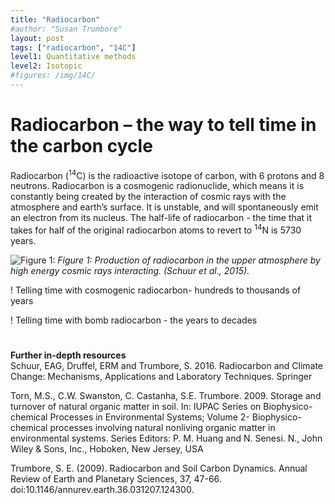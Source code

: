 ```yaml
---
title: "Radiocarbon"
#author: "Susan Trumbore"
layout: post
tags: ["radiocarbon", "14C"]
level1: Quantitative methods
level2: Isotopic
#figures: /img/14C/
---
```



# Radiocarbon – the way to tell time in the carbon cycle
Radiocarbon (<sup>14</sup>C) is the radioactive isotope of carbon, with 6 protons and 8 neutrons. Radiocarbon is a cosmogenic radionuclide, which means it is constantly being created by the interaction of cosmic rays with the atmosphere and earth’s surface.  It is unstable, and will spontaneously emit an electron from its nucleus.  The half-life of radiocarbon - the time that it takes for half of the original radiocarbon atoms to revert to <sup>14</sup>N is 5730 years. 



![Figure 1:   ]({{site.baseurl}}{{page.figures}}Figure1.png)
*Figure 1: Production of radiocarbon in the upper atmosphere by high energy cosmic rays interacting. (Schuur et al., 2015).*

! Telling time with cosmogenic radiocarbon- hundreds to thousands of years






! Telling time with bomb radiocarbon - the years to decades




# 

**Further in-depth resources**    
Schuur, EAG, Druffel, ERM and Trumbore, S. 2016. Radiocarbon and Climate Change: Mechanisms, Applications and Laboratory Techniques. Springer

Torn, M.S., C.W. Swanston, C. Castanha, S.E. Trumbore. 2009. Storage and turnover of natural organic matter in soil. In: IUPAC Series on Biophysico-chemical Processes in Environmental Systems; Volume 2- Biophysico-chemical processes involving natural nonliving organic matter in environmental systems. Series Editors: P. M. Huang and N. Senesi. N., John Wiley & Sons, Inc., Hoboken, New Jersey, USA

Trumbore, S. E. (2009). Radiocarbon and Soil Carbon Dynamics. Annual Review of Earth and Planetary Sciences, 37, 47-66. doi:10.1146/annurev.earth.36.031207.124300.

